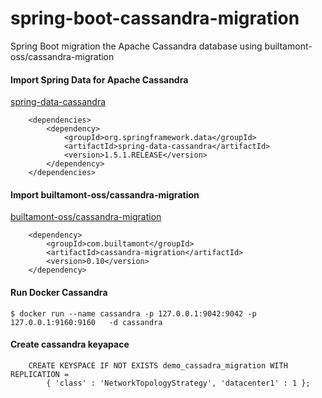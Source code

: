 # spring-boot-cassandra-migration
   Spring Boot migration the Apache Cassandra database using builtamont-oss/cassandra-migration

#### Import Spring Data for Apache Cassandra
[spring-data-cassandra](http://projects.spring.io/spring-data-cassandra/)

        <dependencies>
            <dependency>
                <groupId>org.springframework.data</groupId>
                <artifactId>spring-data-cassandra</artifactId>
                <version>1.5.1.RELEASE</version>
            </dependency>
        </dependencies>

#### Import builtamont-oss/cassandra-migration
[builtamont-oss/cassandra-migration](https://github.com/builtamont-oss/cassandra-migration)

        <dependency>
            <groupId>com.builtamont</groupId>
            <artifactId>cassandra-migration</artifactId>
            <version>0.10</version>
        </dependency>

#### Run Docker Cassandra
    $ docker run --name cassandra -p 127.0.0.1:9042:9042 -p 127.0.0.1:9160:9160   -d cassandra

#### Create cassandra keyapace

        CREATE KEYSPACE IF NOT EXISTS demo_cassadra_migration WITH REPLICATION =
            { 'class' : 'NetworkTopologyStrategy', 'datacenter1' : 1 };
